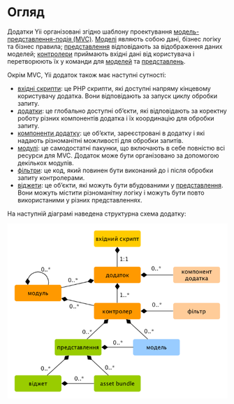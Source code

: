 Огляд
=====

Додатки Yii організовані згідно шаблону проектування 
[модель-представлення-подія (MVC)](http://uk.wikipedia.org/wiki/Модель-вид-контролер).
[Моделі](structure-models.md) являють собою дані, бізнес логіку та бізнес правила; 
[представлення](structure-views.md) відповідають за відображення даних моделей;
[контролери](structure-controllers.md) приймають вхідні дані від користувача і перетворюють їх у команди для
[моделей](structure-models.md) та [представлень](structure-views.md).

Окрім MVC, Yii додаток також має наступні сутності:

* [вхідні скрипти](structure-entry-scripts.md): це PHP скрипти, які доступні напряму кінцевому користувачу додатка.
  Вони відповідають за запуск циклу обробки запиту.
* [додатки](structure-applications.md): це глобально доступні об’єкти, які відповідають за коректну роботу різних 
  компонентів додатка і їх координацію для обробки запиту.
* [компоненти додатку](structure-application-components.md): це об’єкти, зареєстровані в додатку і які надають
  різноманітні можливості для обробки запитів.
* [модулі](structure-modules.md): це самодостатні пакунки, що включають в себе повністю всі ресурси для MVC.
  Додаток може бути організовано за допомогою декількох модулів.
* [фільтри](structure-filters.md): це код, який повинен бути виконаний до і після обробки запиту контролерами.
* [віджети](structure-widgets.md): це об’єкти, які можуть бути вбудованими у [представлення](structure-views.md).
  Вони можуть містити різноманітну логіку і можуть бути повто використаними у різних представленнях.

На наступній діаграмі наведена структурна схема додатку:

![Статична структура додатку](images/application-structure.png)
